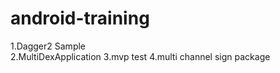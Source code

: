# android-training
1.Dagger2 Sample <br/>
2.MultiDexApplication
3.mvp test
4.multi channel sign package

